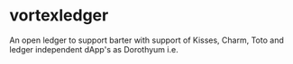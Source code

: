# vortexledger
An open ledger to support barter with support of Kisses, Charm, Toto and ledger independent dApp's as Dorothyum i.e.
